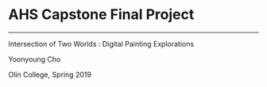 # AHS Capstone Final Project
---

Intersection of Two Worlds : Digital Painting Explorations

Yoonyoung Cho

Olin College, Spring 2019
